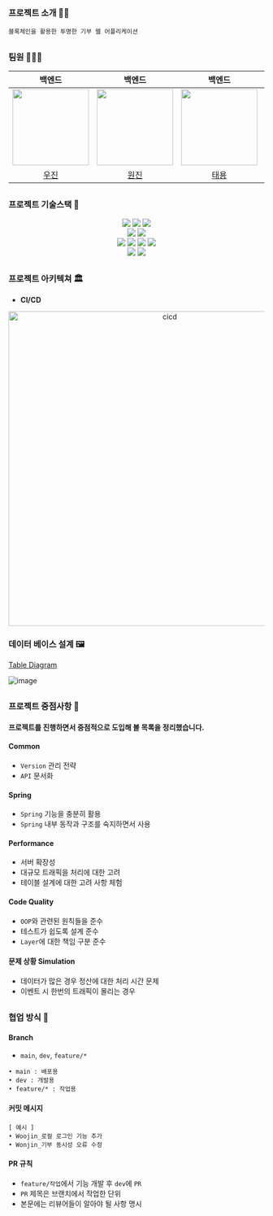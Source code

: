 ### 프로젝트 소개 🤲🏻
```
블록체인을 활용한 투명한 기부 웹 어플리케이션
```

##

### 팀원 👩‍👦‍👦

<div align=center> 

|백엔드|백엔드|백엔드|백엔드|
|:-:|:-:|:-:|:-:|
|<img src="https://user-images.githubusercontent.com/106054507/194209563-bb6bfc05-e188-43a2-a673-b6e2f26eaf38.png" width="150">|<img src="https://user-images.githubusercontent.com/106054507/194209702-74e70e3b-2b3a-47a0-be45-2dc326593ce3.png" width="150">|<img src="https://user-images.githubusercontent.com/106054507/194209823-b70d76b8-6d9e-4181-80f3-0cc34fa8cfe0.png" width="150">|<img src="https://user-images.githubusercontent.com/106054507/194209890-ed1ff17f-7146-49f4-b347-f2a5eb81876d.png" width="150">|
|[우진](https://github.com/WooJinDeve)|[원진](https://github.com/jangwon3828)|[태용](https://github.com/HoodRyan)|[민건](https://github.com/mine702)|

</div>

##

### 프로젝트 기술스택 🏰

<div align=center> 
  <img src="https://img.shields.io/badge/Spring Boot-6DB33F?style=square&logo=Spring Boot&logoColor=white"/>
  <img src="https://img.shields.io/badge/Spring Security-6DB33F?style=square&logo=Spring Security&logoColor=white"/>
  <img src="https://img.shields.io/badge/Spring Data JPA-6DB33F?style=square&logo=Spring Data JPA&logoColor=white"/>
  <br>
  <img src="https://img.shields.io/badge/Spring RestDocs-6DB33F?style=square&logo=Spring Data JPA&logoColor=white"/>
  <img src="https://img.shields.io/badge/Querydsl-003366?style=square&logo=Querydsl&logoColor=white"/>
  <br>

  <img src="https://img.shields.io/badge/MySQL-4479A1?style=square&logo=MySQL&logoColor=white"/>
  <img src="https://img.shields.io/badge/Amazon RDS-527FFF?style=square&logo=Amazon RDS&logoColor=white">
  <img src="https://img.shields.io/badge/Redis-DC382D?style=square&logo=Redis&logoColor=white"/>
  <img src="https://img.shields.io/badge/AWS S3-569A31?style=square&logo=Amazon S3&logoColor=white"> 

  <br>
  
  <img src="https://img.shields.io/badge/AWS-FF9900?style=square&logo=Amazon AWS&logoColor=white"> 
  <img src="https://img.shields.io/badge/Docker-2496ED?style=square&logo=Docker&logoColor=white">
  <br>
  
</div>

## 

### 프로젝트 아키텍쳐 🏛
- **CI/CD**
<div align=center> 
<img width="619" alt="cicd" src="https://user-images.githubusercontent.com/106054507/197660025-c7385431-1300-450d-bc75-8c4a2db4b557.PNG">
</div>

### 데이터 베이스 설계 🖼 

[Table Diagram](https://dbdiagram.io/d/633bfdb8f0018a1c5f8d14b7)

![image](https://user-images.githubusercontent.com/106054507/194212014-ab18dc5e-1e05-4b5e-8e33-b3ba35f38c2d.png)


##

### 프로젝트 중점사항 👕 
#### **프로젝트를 진행하면서 중점적으로 도입해 볼 목록을 정리했습니다.**

#### Common
- `Version` 관리 전략
- `API` 문서화
#### Spring
- `Spring` 기능을 충분히 활용
- `Spring` 내부 동작과 구조를 숙지하면서 사용
#### Performance
- 서버 확장성
- 대규모 트래픽을 처리에 대한 고려
- 테이블 설계에 대한 고려 사항 체험
#### Code Quality
- `OOP`와 관련된 원칙들을 준수
- 테스트가 쉽도록 설계 준수
- `Layer`에 대한 책임 구분 준수
#### 문제 상황 Simulation
- 데이터가 많은 경우 정산에 대한 처리 시간 문제
- 이벤트 시 한번의 트래픽이 몰리는 경우

##

### 협업 방식 💬 
#### Branch
- `main`, `dev`, `feature/*`
```
• main : 배포용
• dev : 개발용
• feature/* : 작업용
```
#### 커밋 메시지
```
[ 예시 ]
• Woojin_로컬 로그인 기능 추가
• Wonjin_기부 동시성 오류 수정
```
#### PR 규칙
- `feature/작업`에서 기능 개발 후 `dev`에 `PR`
- `PR` 제목은 브랜치에서 작업한 단위
- 본문에는 리뷰어들이 알아야 될 사항 명시
